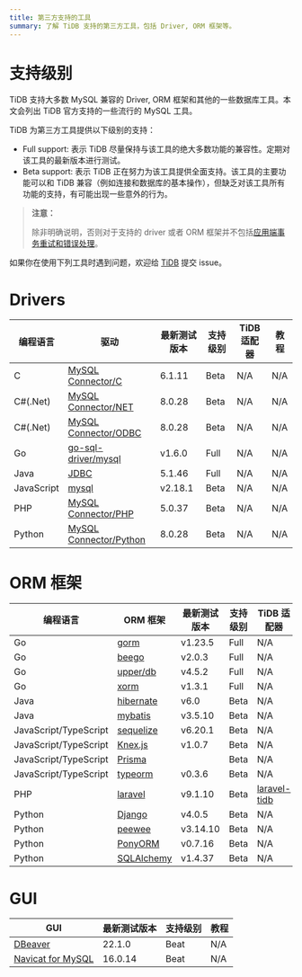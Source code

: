 ```yaml
---
title: 第三方支持的工具
summary: 了解 TiDB 支持的第三方工具，包括 Driver, ORM 框架等。
---
```


# 支持级别

TiDB 支持大多数 MySQL 兼容的 Driver, ORM 框架和其他的一些数据库工具。本文会列出 TiDB 官方支持的一些流行的 MySQL 工具。

TiDB 为第三方工具提供以下级别的支持：

- Full support: 表示 TiDB 尽量保持与该工具的绝大多数功能的兼容性。定期对该工具的最新版本进行测试。
- Beta support: 表示 TiDB 正在努力为该工具提供全面支持。该工具的主要功能可以和 TiDB 兼容（例如连接和数据库的基本操作），但缺乏对该工具所有功能的支持，有可能出现一些意外的行为。

> **注意：**
>
> 除非明确说明，否则对于支持的 driver 或者 ORM 框架并不包括[应用端事务重试和错误处理](/develop/dev-guide-transaction-troubleshoot.md#应用端重试和错误处理)。

如果你在使用下列工具时遇到问题，欢迎给 [TiDB](https://github.com/pingcap/tidb) 提交 issue。

# Drivers

| 编程语言     | 驱动                                                                     | 最新测试版本  | 支持级别 | TiDB 适配器 | 教程  |
|------------|--------------------------------------------------------------------------|---------|------|----------|-----|
| C          | [MySQL Connector/C](https://downloads.mysql.com/archives/c-c/)           | 6.1.11  | Beta | N/A      | N/A |
| C#(.Net)   | [MySQL Connector/NET](https://downloads.mysql.com/archives/c-net/)       | 8.0.28  | Beta | N/A      | N/A |
| C#(.Net)   | [MySQL Connector/ODBC](https://downloads.mysql.com/archives/c-odbc/)     | 8.0.28  | Beta | N/A      | N/A |
| Go         | [go-sql-driver/mysql](https://github.com/go-sql-driver/mysql)            | v1.6.0  | Full | N/A      | N/A |
| Java       | [JDBC](https://dev.mysql.com/downloads/connector/j/)                     | 5.1.46  | Full | N/A      | N/A |
| JavaScript | [mysql](https://github.com/mysqljs/mysql)                                | v2.18.1 | Beta | N/A      | N/A |
| PHP        | [MySQL Connector/PHP](https://downloads.mysql.com/archives/c-php/)       | 5.0.37  | Beta | N/A      | N/A |
| Python     | [MySQL Connector/Python](https://downloads.mysql.com/archives/c-python/) | 8.0.28  | Beta | N/A      | N/A |



# ORM 框架

| 编程语言               | ORM 框架                                              | 最新测试版本   | 支持级别  | TiDB 适配器                                             | 教程 |
| --------------------- | ---------------------------------------------------- | ------------ | -------- | ------------------------------------------------------ | ---- |
| Go                    | [gorm](https://github.com/go-gorm/gorm)              | v1.23.5      | Full     | N/A                                                    | N/A  |
| Go                    | [beego](https://github.com/beego/beego)              | v2.0.3       | Full     | N/A                                                    | N/A  |
| Go                    | [upper/db](https://github.com/upper/db)              | v4.5.2       | Full     | N/A                                                    | N/A  |
| Go                    | [xorm](https://gitea.com/xorm/xorm)                  | v1.3.1       | Full     | N/A                                                    | N/A  |
| Java                  | [hibernate](https://hibernate.org/orm/)              | v6.0         | Beta     | N/A                                                    | N/A  |
| Java                  | [mybatis](https://mybatis.org/mybatis-3/)            | v3.5.10      | Beta     | N/A                                                    | N/A  |
| JavaScript/TypeScript | [sequelize](https://www.npmjs.com/package/sequelize) | v6.20.1      | Beta     | N/A                                                    | N/A  |
| JavaScript/TypeScript | [Knex.js](https://knexjs.org/)                       | v1.0.7       | Beta     | N/A                                                    | N/A  |
| JavaScript/TypeScript | [Prisma](https://www.prisma.io/)                     |              | Beta     | N/A                                                    | N/A  |
| JavaScript/TypeScript | [typeorm](https://www.npmjs.com/package/typeorm)     | v0.3.6       | Beta     | N/A                                                    | N/A  |
| PHP                   | [laravel](https://laravel.com/)                      | v9.1.10      | Beta     | [laravel-tidb](https://github.com/colopl/laravel-tidb) | N/A  |
| Python                | [Django](https://pypi.org/project/Django/)           | v4.0.5       | Beta     | N/A                                                    | N/A  |
| Python                | [peewee](https://github.com/coleifer/peewee/)        | v3.14.10     | Beta     | N/A                                                    | N/A  |
| Python                | [PonyORM](https://ponyorm.org/)                      | v0.7.16      | Beta     | N/A                                                    | N/A  |
| Python                | [SQLAlchemy](https://www.sqlalchemy.org/)            | v1.4.37      | Beta     | N/A                                                    | N/A  |

# GUI

| GUI                                           | 最新测试版本  | 支持级别 | 教程  |
|-----------------------------------------------|---------|------|-----|
| [DBeaver](https://dbeaver.io/)                | 22.1.0  | Beat | N/A |
| [Navicat for MySQL](https://www.navicat.com/) | 16.0.14 | Beat | N/A |

